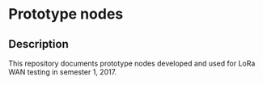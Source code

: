 
# Prototype nodes


## Description
This repository documents prototype nodes developed and used for LoRa WAN testing in semester 1, 2017.

